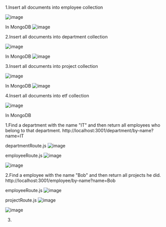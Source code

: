 1.Insert all documents into employee collection

![image](https://github.com/user-attachments/assets/78f75e0e-cb60-4eda-9947-0cebfe91cfd3)

In MongoDB
![image](https://github.com/user-attachments/assets/e388dbc1-d54f-4e3c-8d80-b2b52c254bdd)


2.Insert all documents into department collection

![image](https://github.com/user-attachments/assets/575840ba-3938-4598-b523-426f19038b15)

In MongoDB
![image](https://github.com/user-attachments/assets/083c6f44-ede1-4d8b-9567-1f49d8afd5f0)


3.Insert all documents into project collection

![image](https://github.com/user-attachments/assets/bee2e37d-8f0e-4c72-9af9-5dd7937663e5)

In MongoDB
![image](https://github.com/user-attachments/assets/179a1689-7a13-4099-a4e3-2ec089a8358a)

4.Insert all documents into etf collection

![image](https://github.com/user-attachments/assets/f4346475-3952-4ca8-beff-9c85823c53b9)

In MongoDB

1.Find a department with the name "IT" and then return all employees who belong to that department.
http://localhost:3001/department/by-name?name=IT

departmentRoute.js
![image](https://github.com/user-attachments/assets/432473c0-275e-409b-87ce-17370705a528)

employeeRoute.js
![image](https://github.com/user-attachments/assets/d9778240-b6be-4886-b9e9-03c4df1ea9bd)

![image](https://github.com/user-attachments/assets/b5ec1f78-c3ce-4422-8e62-85cec99d3dae)

2.Find a employee  with the name "Bob" and then return all projects he did.
http://localhost:3001/employee/by-name?name=Bob

employeeRoute.js
![image](https://github.com/user-attachments/assets/7d0ffd40-0a39-4546-a47f-a4571c1d645d)

projectRoute.js
![image](https://github.com/user-attachments/assets/1576318d-ad7b-451c-9031-fca3880fdc49)

![image](https://github.com/user-attachments/assets/918b519a-d753-415a-9699-0557e1cb26ef)

3.





